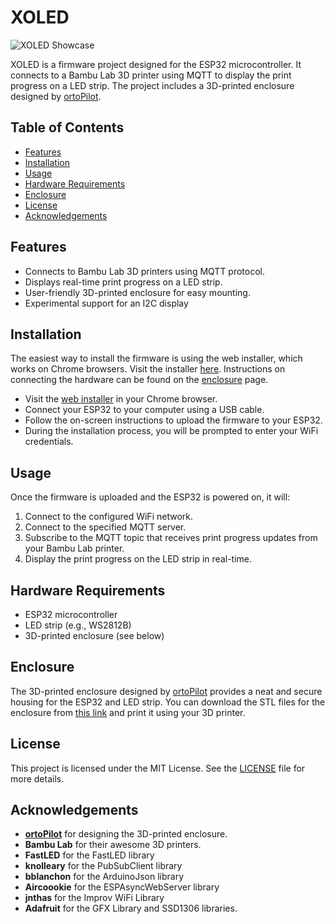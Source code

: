 # XOLED

![XOLED Showcase](https://makerworld.bblmw.com/makerworld/model/US3a976399c751ad/design/2024-08-03_c5c91ad4dcc5d.jpeg?x-oss-process=image/resize,w_1920/format,webp)

XOLED is a firmware project designed for the ESP32 microcontroller. It connects to a Bambu Lab 3D printer using MQTT to display the print progress on a LED strip. The project includes a 3D-printed enclosure designed by [ortoPilot](https://twitch.tv/ortopilot).

## Table of Contents

- [Features](#features)
- [Installation](#installation)
- [Usage](#usage)
- [Hardware Requirements](#hardware-requirements)
- [Enclosure](#enclosure)
- [License](#license)
- [Acknowledgements](#acknowledgements)

## Features

- Connects to Bambu Lab 3D printers using MQTT protocol.
- Displays real-time print progress on a LED strip.
- User-friendly 3D-printed enclosure for easy mounting.
- Experimental support for an I2C display

## Installation

The easiest way to install the firmware is using the web installer, which works on Chrome browsers. Visit the installer [here](https://michaelowens.github.io/XOLED). Instructions on connecting the hardware can be found on the [enclosure](#enclosure) page.

- Visit the [web installer](https://michaelowens.github.io/XOLED) in your Chrome browser.
- Connect your ESP32 to your computer using a USB cable.
- Follow the on-screen instructions to upload the firmware to your ESP32.
- During the installation process, you will be prompted to enter your WiFi credentials.

## Usage

Once the firmware is uploaded and the ESP32 is powered on, it will:

1. Connect to the configured WiFi network.
2. Connect to the specified MQTT server.
3. Subscribe to the MQTT topic that receives print progress updates from your Bambu Lab printer.
4. Display the print progress on the LED strip in real-time.

## Hardware Requirements

- ESP32 microcontroller
- LED strip (e.g., WS2812B)
- 3D-printed enclosure (see below)

## Enclosure

The 3D-printed enclosure designed by [ortoPilot](https://twitch.tv/ortopilot) provides a neat and secure housing for the ESP32 and LED strip. You can download the STL files for the enclosure from [this link](https://makerworld.com/en/models/570064#profileId-489970) and print it using your 3D printer.

## License

This project is licensed under the MIT License. See the [LICENSE](LICENSE) file for more details.

## Acknowledgements

- **[ortoPilot](https://twitch.tv/ortopilot)** for designing the 3D-printed enclosure.
- **Bambu Lab** for their awesome 3D printers.
- **FastLED** for the FastLED library
- **knolleary** for the PubSubClient library
- **bblanchon** for the ArduinoJson library
- **Aircoookie** for the ESPAsyncWebServer library
- **jnthas** for the Improv WiFi Library
- **Adafruit** for the GFX Library and SSD1306 libraries.
